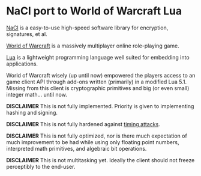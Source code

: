 # NaCl port to World of Warcraft Lua

[NaCl](https://nacl.cr.yp.to) is a easy-to-use high-speed software
library for encryption, signatures, et al.

[World of Warcraft](https://worldofwarcraft.com/) is a massively
multiplayer online role-playing game.

[Lua](https://www.lua.org/) is a lightweight programming language well
suited for embedding into applications.

World of Warcraft wisely (up until now) empowered the players access
to an game client API through add-ons written (primarily) in a
modified Lua 5.1.  Missing from this client is cryptographic
primitives and big (or even small) integer math... until now.

**DISCLAIMER** This is not fully implemented.  Priority is given to
implementing hashing and signing.

**DISCLAIMER** This is not fully hardened against
[timing attacks](https://en.wikipedia.org/wiki/Timing_attack).

**DISCLAIMER** This is not fully optimized, nor is there much
expectation of much improvement to be had while using only floating
point numbers, interpreted math primitives, and algebraic bit
operations.

**DISCLAIMER** This is not multitasking yet.  Ideally the client
should not freeze perceptibly to the end-user.
